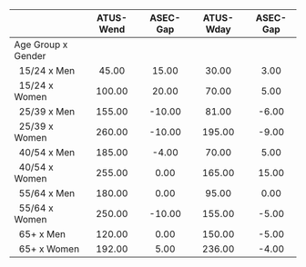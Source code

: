 
|                      |    ATUS-Wend |     ASEC-Gap |    ATUS-Wday |     ASEC-Gap |
| -------------------- | :----------: | :----------: | :----------: | :----------: |
| Age Group x Gender   |              |              |              |              |
| &nbsp;&nbsp;15/24 x Men |        45.00 |        15.00 |        30.00 |         3.00 |
| &nbsp;&nbsp;15/24 x Women |       100.00 |        20.00 |        70.00 |         5.00 |
| &nbsp;&nbsp;25/39 x Men |       155.00 |       -10.00 |        81.00 |        -6.00 |
| &nbsp;&nbsp;25/39 x Women |       260.00 |       -10.00 |       195.00 |        -9.00 |
| &nbsp;&nbsp;40/54 x Men |       185.00 |        -4.00 |        70.00 |         5.00 |
| &nbsp;&nbsp;40/54 x Women |       255.00 |         0.00 |       165.00 |        15.00 |
| &nbsp;&nbsp;55/64 x Men |       180.00 |         0.00 |        95.00 |         0.00 |
| &nbsp;&nbsp;55/64 x Women |       250.00 |       -10.00 |       155.00 |        -5.00 |
| &nbsp;&nbsp;65+ x Men |       120.00 |         0.00 |       150.00 |        -5.00 |
| &nbsp;&nbsp;65+ x Women |       192.00 |         5.00 |       236.00 |        -4.00 |

